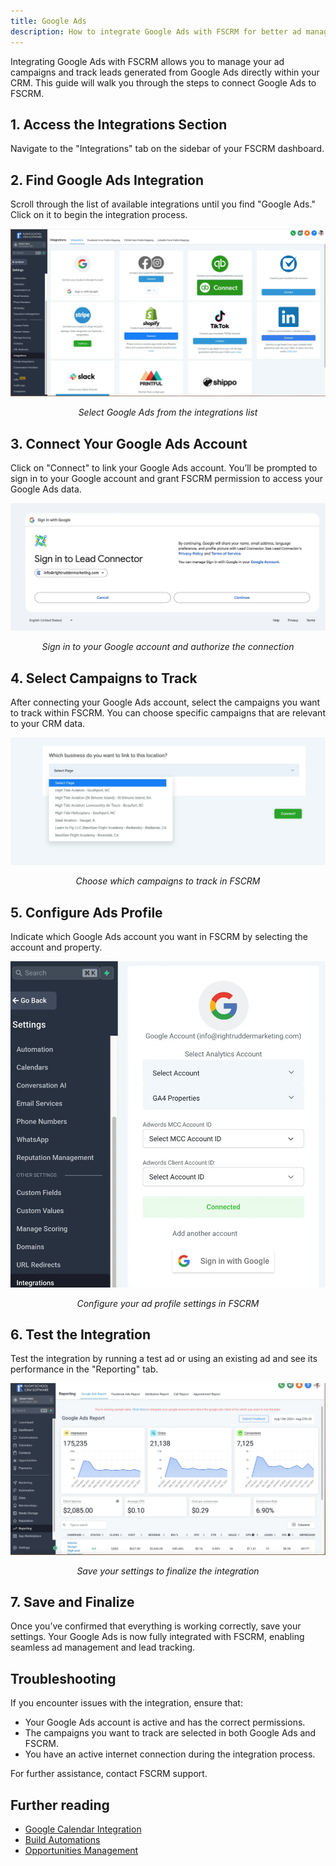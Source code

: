 ```yaml
---
title: Google Ads
description: How to integrate Google Ads with FSCRM for better ad management and lead tracking.
---
```


Integrating Google Ads with FSCRM allows you to manage your ad campaigns and track leads generated from Google Ads directly within your CRM. This guide will walk you through the steps to connect Google Ads to FSCRM.

## 1. Access the Integrations Section

Navigate to the "Integrations" tab on the sidebar of your FSCRM dashboard.

## 2. Find Google Ads Integration

Scroll through the list of available integrations until you find "Google Ads." Click on it to begin the integration process.

![Google Ads Integration](/src/assets/google-ads-integration/google-ads-integration.webp)  
*<p style="text-align: center;">Select Google Ads from the integrations list</p>*

## 3. Connect Your Google Ads Account

Click on "Connect" to link your Google Ads account. You’ll be prompted to sign in to your Google account and grant FSCRM permission to access your Google Ads data.

![Connect Google Ads Account](/src/assets/google-ads-integration/connect-google-ads-account.webp)  
*<p style="text-align: center;">Sign in to your Google account and authorize the connection</p>*

## 4. Select Campaigns to Track

After connecting your Google Ads account, select the campaigns you want to track within FSCRM. You can choose specific campaigns that are relevant to your CRM data.

![Select Campaigns](/src/assets/google-ads-integration/lead-tracking.webp)  
*<p style="text-align: center;">Choose which campaigns to track in FSCRM</p>*

## 5. Configure Ads Profile

Indicate which Google Ads account you want in FSCRM by selecting the account and property.

![Ads Profile](/src/assets/google-ads-integration/test-google-ads-integration.webp)  
*<p style="text-align: center;">Configure your ad profile settings in FSCRM</p>*

## 6. Test the Integration

Test the integration by running a test ad or using an existing ad and see its performance in the "Reporting" tab.

![Google Ads Reporting Tab](/src/assets/google-ads-integration/reporting-google-ads.webp)  
*<p style="text-align: center;">Save your settings to finalize the integration</p>*

## 7. Save and Finalize

Once you’ve confirmed that everything is working correctly, save your settings. Your Google Ads is now fully integrated with FSCRM, enabling seamless ad management and lead tracking.

## Troubleshooting

If you encounter issues with the integration, ensure that:
- Your Google Ads account is active and has the correct permissions.
- The campaigns you want to track are selected in both Google Ads and FSCRM.
- You have an active internet connection during the integration process.

For further assistance, contact FSCRM support.

## Further reading

- [Google Calendar Integration](/guides/google-calendar)
- [Build Automations](/guides/build-automations)
- [Opportunities Management](/guides/opportunities-management)

